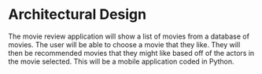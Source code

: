 # Architectural Design

The movie review application will show a list of movies from a database of movies. The user will be able to choose a movie that they like. They will then be recommended movies that they might like based off of the actors in the movie selected. This will be a mobile application coded in Python. 